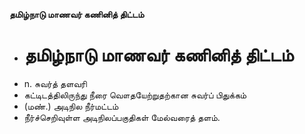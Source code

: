 **தமிழ்நாடு மாணவர் கணினித் திட்டம்**
- # தமிழ்நாடு மாணவர் கணினித் திட்டம்
- n. சுவர்த் தளவரி
-  கட்டிடத்திலிருந்து நீரை வௌதயேற்றுதற்கான சுவர்ப் பிதுக்கம்
- (மண்.) அடிநில நீர்மட்டம்
- நீர்ச்செறிவுள்ள அடிநிலப்பகுதிகள் மேல்வரைத் தளம்.

